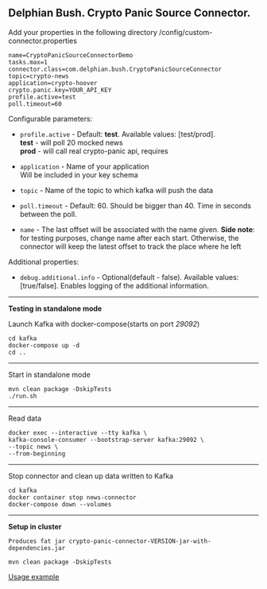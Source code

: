 Delphian Bush. Crypto Panic Source Connector.
-----------------
Add your properties in the following directory /config/custom-connector.properties

    name=CryptoPanicSourceConnectorDemo
    tasks.max=1
    connector.class=com.delphian.bush.CryptoPanicSourceConnector
    topic=crypto-news
    application=crypto-hoover
    crypto.panic.key=YOUR_API_KEY
    profile.active=test
    poll.timeout=60

Configurable parameters:
* `profile.active` - Default: **test**. Available values: [test/prod].  
**test** - will poll 20 mocked news  
**prod** - will call real crypto-panic api, requires 

* `application` - Name of your application  
Will be included in your key schema

* `topic` - Name of the topic to which kafka will push the data  

* `poll.timeout` - Default: 60. Should be bigger than 40. Time in seconds between the poll.

* `name` - The last offset will be associated with the name given. **Side note**: for testing purposes, change name after each start.
Otherwise, the connector will keep the latest offset to track the place where he left

Additional properties:
* `debug.additional.info` - Optional(default - false). Available values: [true/false].
Enables logging of the additional information.


-----
**Testing in standalone mode**

Launch Kafka with docker-compose(starts on port *29092*)

    cd kafka
    docker-compose up -d
    cd ..
-----
Start in standalone mode

    mvn clean package -DskipTests
    ./run.sh

-----
Read data

    docker exec --interactive --tty kafka \
    kafka-console-consumer --bootstrap-server kafka:29092 \
    --topic news \
    --from-beginning

-----

Stop connector and clean up data written to Kafka

    cd kafka
    docker container stop news-connector
    docker-compose down --volumes
-----
**Setup in cluster**

    Produces fat jar crypto-panic-connector-VERSION-jar-with-dependencies.jar

    mvn clean package -DskipTests

<a href="https://github.com/leonaugust/delphian-bush-hoover/blob/master/README.md" target="_blank">Usage example</a>